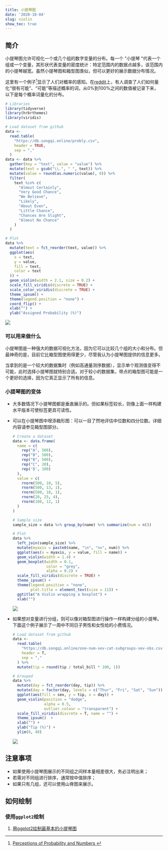 ```yaml
---
title: 小提琴图
date: '2020-10-04'
slug: violin
show_toc: true
---
```


## 简介

小提琴图允许可视化一个或几个组的数字变量的分布。每一个 "小提琴 "代表一个组或一个变量，其形状代表变量的密度统计：特定范围内的数据点越多，该范围内的小提琴越宽。虽然小提琴图和箱型图类似，但可以更好的展示数据分布情况。

这里有一个例子[^1]显示了人们对概率的感知。在[reddit](https://www.reddit.com/r/dataisbeautiful/comments/3hi7ul/oc_what_someone_interprets_when_you_say_probably/)上，有人调查了人们如何量化“很有可能”、“可能”等描述概率的词，从0%到100%之间的数值被记录下来，以下是每个概率词量化的分布。

```R
# Libraries
library(tidyverse)
library(hrbrthemes)
library(viridis)

# Load dataset from github
data <-
  read.table(
    "https://db.songqi.online/probly.csv",
    header = TRUE,
    sep = ","
  )
data <- data %>%
  gather(key = "text", value = "value") %>%
  mutate(text = gsub("\\.", " ", text)) %>%
  mutate(value = round(as.numeric(value), 0)) %>%
  filter(
    text %in% c(
      "Almost Certainly",
      "Very Good Chance",
      "We Believe",
      "Likely",
      "About Even",
      "Little Chance",
      "Chances Are Slight",
      "Almost No Chance"
    )
  )

# Plot
data %>%
  mutate(text = fct_reorder(text, value)) %>%
  ggplot(aes(
    x = text,
    y = value,
    fill = text,
    color = text
  )) +
  geom_violin(width = 2.1, size = 0.2) +
  scale_fill_viridis(discrete = TRUE) +
  scale_color_viridis(discrete = TRUE) +
  theme_ipsum() +
  theme(legend.position = "none") +
  coord_flip() +
  xlab("") +
  ylab("Assigned Probability (%)")
```

![](https://db.songqi.online/violin-1.png)

### 可以用来做什么

小提琴图是一种强大的数据可视化方法，因为它可以比较几个组的大小和分布。但最神奇的是，目前它比箱型图使用得更少，尽管我认为小提琴图提供的信息更多。

当拿到的是一个较大的数据集时（例如高通量测序数据），显示单个观测值变得不可能，此时选择小提琴图就特别合适。对于较小的数据集，带点的箱型图可能是一个更好的选择，因为它真正显示了所有的信息。

### 小提琴图的变体

- 大多数情况下小提琴图都是垂直展示的。但如果标签较长，则像上面一样构建水平版本可使标签更具可读性。
- 可以在小提琴图中增添箱形图：可以一目了然地评估中位数和四分位数。详细内容请参见箱型图部分。
  
  ```R
  # Create a dataset
  data <- data.frame(
    name = c(
      rep("A", 500),
      rep("B", 500),
      rep("B", 500),
      rep("C", 20),
      rep('D', 100)
    ),
    value = c(
      rnorm(500, 10, 5),
      rnorm(500, 13, 1),
      rnorm(500, 18, 1),
      rnorm(20, 25, 4),
      rnorm(100, 12, 1)
    )
  )
  
  # Sample size
  sample_size = data %>% group_by(name) %>% summarize(num = n())
  
  # Plot
  data %>%
    left_join(sample_size) %>%
    mutate(myaxis = paste0(name, "\n", "n=", num)) %>%
    ggplot(aes(x = myaxis, y = value, fill = name)) +
    geom_violin(width = 1.4) +
    geom_boxplot(width = 0.1,
                 color = "grey",
                 alpha = 0.2) +
    scale_fill_viridis(discrete = TRUE) +
    theme_ipsum() +
    theme(legend.position = "none",
          plot.title = element_text(size = 11)) +
    ggtitle("A Violin wrapping a boxplot") +
    xlab("")
  ```

  ![](https://db.songqi.online/violin-2.png)

- 如果想对变量进行分组，则可以像对箱型图进行操作一样构建分组的小提琴。下面这个例子展示了一周中不同日子男性和女性给的小费情况。
  
  ```R
  # Load dataset from github
  data <-
    read.table(
      "https://db.songqi.online/one-num-sev-cat-subgroups-sev-obs.csv",
      header = T,
      sep = ","
    ) %>%
    mutate(tip = round(tip / total_bill * 100, 1))
  
  # Grouped
  data %>%
    mutate(day = fct_reorder(day, tip)) %>%
    mutate(day = factor(day, levels = c("Thur", "Fri", "Sat", "Sun"))) %>%
    ggplot(aes(fill = sex, y = tip, x = day)) +
    geom_violin(position = "dodge",
                alpha = 0.5,
                outlier.colour = "transparent") +
    scale_fill_viridis(discrete = T, name = "") +
    theme_ipsum()  +
    xlab("") +
    ylab("Tip (%)") +
    ylim(0, 40)
  ```
  
  ![](https://db.songqi.online/violin-3.png)

## 注意事项

- 如果使用小提琴图展示的不同组之间样本量相差很大，务必注明出来；
- 若需对不同组进行排序，通常按中值排序；
- 如果只有几组，还可以使用山脊图来展示。


## 如何绘制

### 使用`ggplot2`绘制

1. [用ggplot2绘制最基本的小提琴图](/data2vis/most-basic-violin-plot-with-ggplot2/)


[^1]: [Perceptions of Probability and Numbers
](https://github.com/zonination/perceptions)
